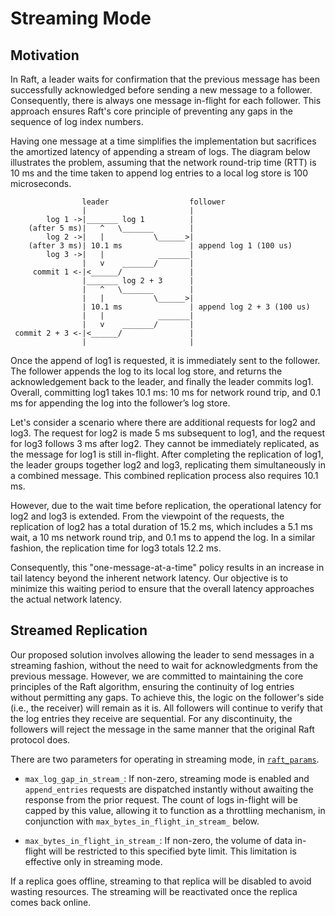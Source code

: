 Streaming Mode
==============

Motivation
----------
In Raft, a leader waits for confirmation that the previous message has been successfully acknowledged before sending a new message to a follower. Consequently, there is always one message in-flight for each follower. This approach ensures Raft's core principle of preventing any gaps in the sequence of log index numbers.

Having one message at a time simplifies the implementation but sacrifices the amortized latency of appending a stream of logs. The diagram below illustrates the problem, assuming that the network round-trip time (RTT) is 10 ms and the time taken to append log entries to a local log store is 100 microseconds.

```
                leader                  follower
                |                       |
        log 1 ->|_______ log 1          |
    (after 5 ms)|   ^   \_______        |
        log 2 ->|   |           \______>|
    (after 3 ms)| 10.1 ms               | append log 1 (100 us)
        log 3 ->|   |            _______|
                |   v    _______/       |
     commit 1 <-|<______/               |
                |_______ log 2 + 3      |
                |   ^   \_______        |
                |   |           \______>|
                | 10.1 ms               | append log 2 + 3 (100 us)
                |   |            _______|
                |   v    _______/       |
 commit 2 + 3 <-|<______/               |
                |                       |
```

Once the append of log1 is requested, it is immediately sent to the follower. The follower appends the log to its local log store, and returns the acknowledgement back to the leader, and finally the leader commits log1. Overall, committing log1 takes 10.1 ms: 10 ms for network round trip, and 0.1 ms for appending the log into the follower’s log store.

Let's consider a scenario where there are additional requests for log2 and log3. The request for log2 is made 5 ms subsequent to log1, and the request for log3 follows 3 ms after log2. They cannot be immediately replicated, as the message for log1 is still in-flight. After completing the replication of log1, the leader groups together log2 and log3, replicating them simultaneously in a combined message. This combined replication process also requires 10.1 ms.

However, due to the wait time before replication, the operational latency for log2 and log3 is extended. From the viewpoint of the requests, the replication of log2 has a total duration of 15.2 ms, which includes a 5.1 ms wait, a 10 ms network round trip, and 0.1 ms to append the log. In a similar fashion, the replication time for log3 totals 12.2 ms.

Consequently, this "one-message-at-a-time" policy results in an increase in tail latency beyond the inherent network latency. Our objective is to minimize this waiting period to ensure that the overall latency approaches the actual network latency.


Streamed Replication
--------------------
Our proposed solution involves allowing the leader to send messages in a streaming fashion, without the need to wait for acknowledgments from the previous message. However, we are committed to maintaining the core principles of the Raft algorithm, ensuring the continuity of log entries without permitting any gaps. To achieve this, the logic on the follower's side (i.e., the receiver) will remain as it is. All followers will continue to verify that the log entries they receive are sequential. For any discontinuity, the followers will reject the message in the same manner that the original Raft protocol does.

There are two parameters for operating in streaming mode, in [`raft_params`](../include/libnuraft/raft_params.hxx).

* `max_log_gap_in_stream_`: If non-zero, streaming mode is enabled and `append_entries` requests are dispatched instantly without awaiting the response from the prior request. The count of logs in-flight will be capped by this value, allowing it to function as a throttling mechanism, in conjunction with `max_bytes_in_flight_in_stream_` below.

* `max_bytes_in_flight_in_stream_`: If non-zero, the volume of data in-flight will be restricted to this specified byte limit. This limitation is effective only in streaming mode.


If a replica goes offline, streaming to that replica will be disabled to avoid wasting resources. The streaming will be reactivated once the replica comes back online.

